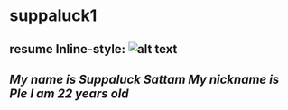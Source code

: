 # suppaluck1
resume
Inline-style: 
![alt text](https://github.com/adam-p/markdown-here/raw/master/src/common/images/.jpg "Logo Title Text 1")
---
*My name is Suppaluck Sattam  My nickname is Ple*
*I am 22  years old*
---





